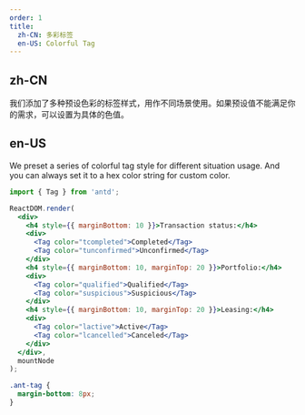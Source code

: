 ```yaml
---
order: 1
title:
  zh-CN: 多彩标签
  en-US: Colorful Tag
---
```


## zh-CN

我们添加了多种预设色彩的标签样式，用作不同场景使用。如果预设值不能满足你的需求，可以设置为具体的色值。

## en-US

We preset a series of colorful tag style for different situation usage.
And you can always set it to a hex color string for custom color.

````jsx
import { Tag } from 'antd';

ReactDOM.render(
  <div>
    <h4 style={{ marginBottom: 10 }}>Transaction status:</h4>
    <div>
      <Tag color="tcompleted">Completed</Tag>
      <Tag color="tunconfirmed">Unconfirmed</Tag>
    </div>
    <h4 style={{ marginBottom: 10, marginTop: 20 }}>Portfolio:</h4>
    <div>
      <Tag color="qualified">Qualified</Tag>
      <Tag color="suspicious">Suspicious</Tag>
    </div>
    <h4 style={{ marginBottom: 10, marginTop: 20 }}>Leasing:</h4>
    <div>
      <Tag color="lactive">Active</Tag>
      <Tag color="lcancelled">Canceled</Tag>
    </div>
  </div>,
  mountNode
);
````

````css
.ant-tag {
  margin-bottom: 8px;
}
````
